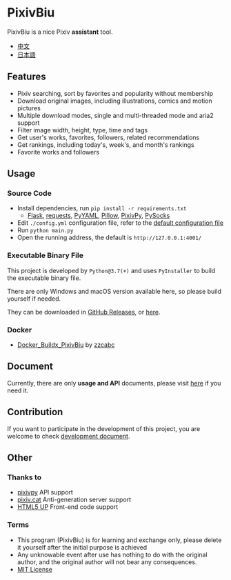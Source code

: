 # PixivBiu

PixivBiu is a nice Pixiv **assistant** tool.

- [中文](./README.md)
- [日本語](./README_JA.md)

## Features

* Pixiv searching, sort by favorites and popularity without membership
* Download original images, including illustrations, comics and motion pictures
* Multiple download modes, single and multi-threaded mode and aria2 support
* Filter image width, height, type, time and tags
* Get user's works, favorites, followers, related recommendations
* Get rankings, including today's, week's, and month's rankings
* Favorite works and followers

## Usage

### Source Code

* Install dependencies, run `pip install -r requirements.txt`
  + [Flask](https://github.com/pallets/flask), [requests](https://github.com/psf/requests), [PyYAML](https://github.com/yaml/pyyaml), [Pillow](https://github.com/python-pillow/Pillow), [PixivPy](https://github.com/upbit/pixivpy), [PySocks](https://github.com/Anorov/PySocks)
* Edit `./config.yml` configuration file, refer to the [default configuration file](./app/config/biu_default.yml)
* Run `python main.py`
* Open the running address, the default is `http://127.0.0.1:4001/`

### Executable Binary File

This project is developed by `Python@3.7(+)` and uses `PyInstaller` to build the executable binary file.

There are only Windows and macOS version available here, so please build yourself if needed.

They can be downloaded in [GitHub Releases](https://github.com/txperl/PixivBiu/releases), or [here](https://biu.tls.moe/#/lib/dl).

### Docker

- [Docker_Buildx_PixivBiu](https://github.com/zzcabc/Docker_Buildx_PixivBiu) by [zzcabc](https://github.com/zzcabc)

## Document

Currently, there are only **usage and API** documents, please visit [here](https://biu.tls.moe/) if you need it.

## Contribution

If you want to participate in the development of this project, you are welcome to check [development document](https://biu.tls.moe/#/develop/quickin).

## Other

### Thanks to

* [pixivpy](https://github.com/upbit/pixivpy) API support
* [pixiv.cat](https://pixiv.cat/) Anti-generation server support
* [HTML5 UP](https://html5up.net/) Front-end code support

### Terms

* This program (PixivBiu) is for learning and exchange only, please delete it yourself after the initial purpose is achieved
* Any unknowable event after use has nothing to do with the original author, and the original author will not bear any consequences.
* [MIT License](https://choosealicense.com/licenses/mit/)
